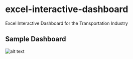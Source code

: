 # excel-interactive-dashboard
Excel Interactive Dashboard for the Transportation Industry

## Sample Dashboard
![alt text](images/idea.png)
